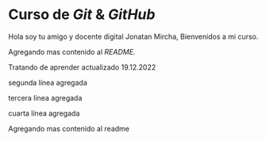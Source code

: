 # Curso de _Git_ & _GitHub_

Hola soy tu amigo y docente digital Jonatan Mircha, Bienvenidos a mi curso.

Agregando mas contenido al _README._

Tratando de aprender actualizado 19.12.2022

segunda línea agregada

tercera línea agregada

cuarta línea agregada

Agregando mas contenido al readme
